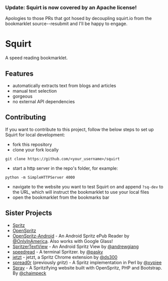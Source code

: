 ### Update: Squirt is now covered by an Apache license! 

Apologies to those PRs that got hosed by decoupling squirt.io from the bookmarklet source--resubmit and I'll be happy to engage. 

# Squirt

A speed reading bookmarklet.

## Features

- automatically extracts text from blogs and articles
- manual text selection
- gorgeous
- no external API dependencies

## Contributing

If you want to contribute to this project, follow the below steps to set up
Squirt for local development:

* fork this repository
* clone your fork locally
```
git clone https://github.com/<your_username>/squirt
```
* start a http server in the repo's folder, for example:
```
python -m SimpleHTTPServer 4000
```
* navigate to the website you want to test Squirt on and append `?sq-dev` to the
  URL, which will instruct the bookmarklet to use your local files
* open the bookmarklet from the bookmarks bar

## Sister Projects

* [Spritz](http://www.spritzinc.com/)
* [OpenSpritz](https://github.com/Miserlou/OpenSpritz)
* [OpenSpritz-Android](https://github.com/OnlyInAmerica/OpenSpritz-Android) - An Android Spritz ePub Reader by [@OnlyInAmerica](https://github.com/OnlyInAmerica). Also works with Google Glass!
* [SpritzerTextView](https://github.com/andrewgiang/SpritzerTextView) - An Android Spritz View by [@andrewgiang](https://github.com/andrewgiang)
* [speedread](https://github.com/pasky/speedread) - A terminal Spritzer. by [@pasky](https://github.com/pasky)
* [jetzt](https://github.com/ds300/jetzt) - jetzt, a Spritz Chrome extension by [@ds300](https://github.com/ds300)
* [spread0r](https://github.com/xypiie/spread0r) (previously _gritz_) - A Spritz implementation in Perl by [@xypiee](https://github.com/xypiie/)
* [Spray](https://github.com/chaimpeck/spray) - A Spritzifying website built with OpenSpritz, PHP and Bootstrap. By [@chaimpeck](https://github.com/chaimpeck/)
